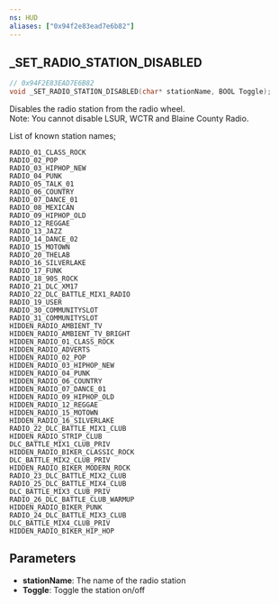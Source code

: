 ```yaml
---
ns: HUD
aliases: ["0x94f2e83ead7e6b82"]
---
```

## _SET_RADIO_STATION_DISABLED

```c
// 0x94F2E83EAD7E6B82
void _SET_RADIO_STATION_DISABLED(char* stationName, BOOL Toggle);
```

Disables the radio station from the radio wheel.  
Note: You cannot disable LSUR, WCTR and Blaine County Radio.  

List of known station names;
```
RADIO_01_CLASS_ROCK  
RADIO_02_POP  
RADIO_03_HIPHOP_NEW  
RADIO_04_PUNK  
RADIO_05_TALK_01  
RADIO_06_COUNTRY  
RADIO_07_DANCE_01  
RADIO_08_MEXICAN  
RADIO_09_HIPHOP_OLD  
RADIO_12_REGGAE  
RADIO_13_JAZZ  
RADIO_14_DANCE_02  
RADIO_15_MOTOWN  
RADIO_20_THELAB  
RADIO_16_SILVERLAKE  
RADIO_17_FUNK  
RADIO_18_90S_ROCK  
RADIO_21_DLC_XM17  
RADIO_22_DLC_BATTLE_MIX1_RADIO  
RADIO_19_USER  
RADIO_30_COMMUNITYSLOT  
RADIO_31_COMMUNITYSLOT  
HIDDEN_RADIO_AMBIENT_TV  
HIDDEN_RADIO_AMBIENT_TV_BRIGHT  
HIDDEN_RADIO_01_CLASS_ROCK  
HIDDEN_RADIO_ADVERTS  
HIDDEN_RADIO_02_POP  
HIDDEN_RADIO_03_HIPHOP_NEW  
HIDDEN_RADIO_04_PUNK  
HIDDEN_RADIO_06_COUNTRY  
HIDDEN_RADIO_07_DANCE_01  
HIDDEN_RADIO_09_HIPHOP_OLD  
HIDDEN_RADIO_12_REGGAE  
HIDDEN_RADIO_15_MOTOWN  
HIDDEN_RADIO_16_SILVERLAKE  
RADIO_22_DLC_BATTLE_MIX1_CLUB  
HIDDEN_RADIO_STRIP_CLUB  
DLC_BATTLE_MIX1_CLUB_PRIV  
HIDDEN_RADIO_BIKER_CLASSIC_ROCK  
DLC_BATTLE_MIX2_CLUB_PRIV  
HIDDEN_RADIO_BIKER_MODERN_ROCK  
RADIO_23_DLC_BATTLE_MIX2_CLUB  
RADIO_25_DLC_BATTLE_MIX4_CLUB  
DLC_BATTLE_MIX3_CLUB_PRIV  
RADIO_26_DLC_BATTLE_CLUB_WARMUP  
HIDDEN_RADIO_BIKER_PUNK  
RADIO_24_DLC_BATTLE_MIX3_CLUB  
DLC_BATTLE_MIX4_CLUB_PRIV  
HIDDEN_RADIO_BIKER_HIP_HOP  
```

## Parameters
* **stationName**: The name of the radio station
* **Toggle**: Toggle the station on/off
